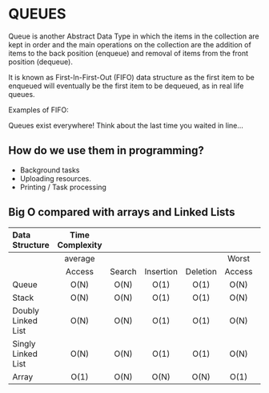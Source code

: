# QUEUES

Queue is another Abstract Data Type in which the items in the collection are kept in order and the main operations on the collection are the addition of items to the back position (enqueue) and removal of items from the front position (dequeue).

It is known as First-In-First-Out (FIFO) data structure as the first item to be enqueued will eventually be the first item to be dequeued, as in real life queues.

Examples of FIFO:

Queues exist everywhere! Think about the last time you waited in line...

## How do we use them in programming?

- Background tasks
- Uploading resources.
- Printing / Task processing

## Big O compared with arrays and Linked Lists

| Data Structure     | Time Complexity |        |           |          |        |        |           |          | Space Complexity |
| :----------------- | :-------------: | :----: | :-------: | :------: | :----: | :----: | :-------: | :------: | :--------------: |
|                    |     average     |        |           |          | Worst  |        |           |          |      Worst       |
|                    |     Access      | Search | Insertion | Deletion | Access | Search | Insertion | Deletion |                  |
| Queue              |      O(N)       |  O(N)  |   O(1)    |   O(1)   |  O(N)  |  O(N)  |   O(1)    |   O(1)   |       O(N)       |
| Stack              |      O(N)       |  O(N)  |   O(1)    |   O(1)   |  O(N)  |  O(N)  |   O(1)    |   O(1)   |       O(N)       |
| Doubly Linked List |      O(N)       |  O(N)  |   O(1)    |   O(1)   |  O(N)  |  O(N)  |   O(1)    |   O(1)   |       O(N)       |
| Singly Linked List |      O(N)       |  O(N)  |   O(1)    |   O(1)   |  O(N)  |  O(N)  |   O(1)    |   O(1)   |       O(N)       |
| Array              |      O(1)       |  O(N)  |   O(N)    |   O(N)   |  O(1)  |  O(N)  |   O(N)    |   O(N)   |       O(N)       |
